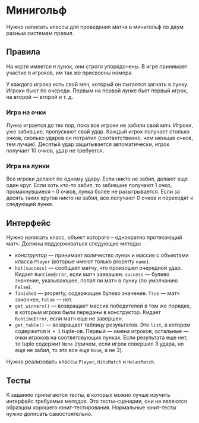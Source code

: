 Минигольф
=========

Нужно написать классы для проведения матча в минигольф по двум разным системам правил.

Правила
-------

На корте имеется `H` лунок, они строго упорядочены. В игре принимает участие `N` игроков, им так же присвоены номера.

У каждого игрока есть свой мяч, который он пытается загнать в лунку. Игроки бьют по очереди.
Первым на первой лунке бьет первый игрок, на второй — второй и т. д.

### Игра на очки

Лунка играется до тех пор, пока все игроки не забили свой мяч. Игроки, уже забившие, пропускают свой удар.
Каждый игрок получает столько очков, сколько ударов он потратил (соответственно, чем меньше очков, тем лучше).
Десятый удар защитывается автоматически, игрок получает 10 очков, удар не требуется.

### Игра на лунки

Все игроки делают по одному удару. Если никто не забил, делают еще один круг.
Если хоть кто-то забил, то забившие получают 1 очко, промахнувшиеся – 0 очков, лунка более не разыгрывается.
Если за десять таких кругов никто не забил, все получают 0 очков и переходят к следующей лунке.

Интерфейс
---------

Нужно написать класс, объект которого – однократно протекающий матч. Должны поддерживаться следующие методы:

* _конструктор_ — принимает количество лунок и массив с объектами класса `Player`
(которые имеют только property `name`).
* `hit(success)` — сообщает матчу, что произошел очередной удар. Кидает `RuntimeError`, если матч завершен.
`success` — булево значение, указываюшее, попал ли матч в лунку (по умолчанию `False`).
* `finished` — property, содержащее булево значение. `True` — матч закончен, `False` — нет.
* `get_winners()` — возвращает массив победителей в том же порядке, в которым игроки были переданы в конструктор.
Кидает `RuntimeError`, если матч еще не завершен.
*  `get_table()` — возвращает таблицу результатов. Это `list`, в котором содержится `H + 1` tuple-ов.
Первый — имена игроков, остальные — очки игроков на соответсвующих лунках.
Если результата еще нет, то tuple содержит `None`
(причем, если игрок совершил 3 удара, но еще не забил, то это все еще `None`, а не 3).

Нужно реализовать классы `Player`, `HitsMatch` и `HolesMatch`.

Тесты
-----

К заданию прилагаются тесты, в которых можно лучше изучить интерфейс требуемых методов.
Это тесты-сценарии, они не являются образцом хорошего юнит-тестирования. Нормальные юнит-тесты нужно дописать самостоятельно.
